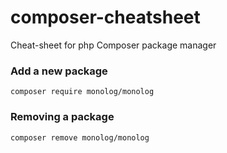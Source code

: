 # composer-cheatsheet
Cheat-sheet for php Composer package manager 

### Add a new package
```
composer require monolog/monolog
```

### Removing a package
```
composer remove monolog/monolog
```
